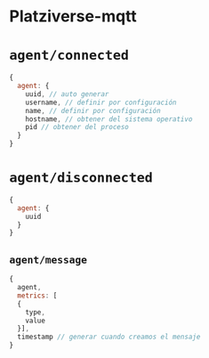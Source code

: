 # Platziverse-mqtt

# `agent/connected`
``` js 
{
  agent: {
    uuid, // auto generar
    username, // definir por configuración
    name, // definir por configuración
    hostname, // obtener del sistema operativo
    pid // obtener del proceso
  }
}
```

# `agent/disconnected`
``` js
{
  agent: {
    uuid
  }
}
```

## `agent/message`
``` js
{
  agent,
  metrics: [
  {
    type,
    value
  }],
  timestamp // generar cuando creamos el mensaje
}
```
